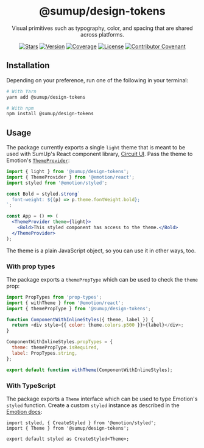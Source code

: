 <div align="center">

# @sumup/design-tokens

Visual primitives such as typography, color, and spacing that are shared across platforms.

[![Stars](https://img.shields.io/github/stars/sumup-oss/circuit-ui?style=social)](https://github.com/sumup-oss/circuit-ui/) [![Version](https://img.shields.io/npm/v/@sumup/design-tokens)](https://www.npmjs.com/package/@sumup/design-tokens) [![Coverage](https://img.shields.io/codecov/c/github/sumup-oss/circuit-ui)](https://codecov.io/gh/sumup-oss/circuit-ui) [![License](https://img.shields.io/badge/license--lightgrey.svg)](https://github.com/sumup-oss/circuit-ui/tree/main/packages/design-tokens/LICENSE) [![Contributor Covenant](https://img.shields.io/badge/Contributor%20Covenant-v2.1%20adopted-ff69b4.svg)](https://github.com/sumup-oss/circuit-ui/tree/main/CODE_OF_CONDUCT.md)

</div>

## Installation

Depending on your preference, run one of the following in your terminal:

```sh
# With Yarn
yarn add @sumup/design-tokens

# With npm
npm install @sumup/design-tokens
```

## Usage

The package currently exports a single `light` theme that is meant to be used with SumUp's React component library, [Circuit UI](https://github.com/sumup-oss/circuit-ui/tree/main/packages/circuit-ui). Pass the theme to Emotion's [`ThemeProvider`](https://emotion.sh/docs/theming):

```jsx
import { light } from '@sumup/design-tokens';
import { ThemeProvider } from '@emotion/react';
import styled from '@emotion/styled';

const Bold = styled.strong`
  font-weight: ${(p) => p.theme.fontWeight.bold};
`;

const App = () => (
  <ThemeProvider theme={light}>
    <Bold>This styled component has access to the theme.</Bold>
  </ThemeProvider>
);
```

The theme is a plain JavaScript object, so you can use it in other ways, too.

### With prop types

The package exports a `themePropType` which can be used to check the `theme` prop:

```js
import PropTypes from 'prop-types';
import { withTheme } from '@emotion/react';
import { themePropType } from '@sumup/design-tokens';

function ComponentWithInlineStyles({ theme, label }) {
  return <div style={{ color: theme.colors.p500 }}>{label}</div>;
}

ComponentWithInlineStyles.propTypes = {
  theme: themePropType.isRequired,
  label: PropTypes.string,
};

export default function withTheme(ComponentWithInlineStyles);
```

### With TypeScript

The package exports a `Theme` interface which can be used to type Emotion's `styled` function. Create a custom `styled` instance as described in the [Emotion docs](https://emotion.sh/docs/typescript):

```tsx
import styled, { CreateStyled } from '@emotion/styled';
import { Theme } from '@sumup/design-tokens';

export default styled as CreateStyled<Theme>;
```
